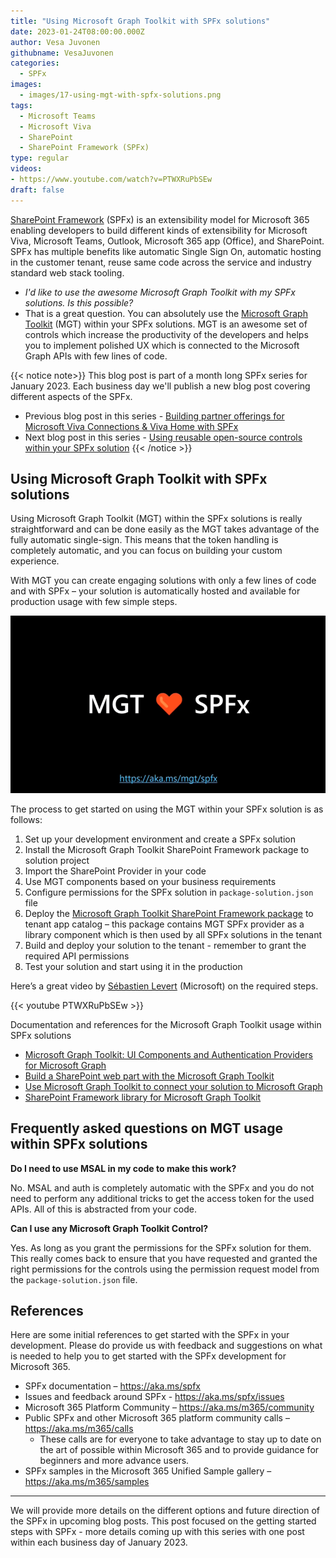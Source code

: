 ```yaml
---
title: "Using Microsoft Graph Toolkit with SPFx solutions"
date: 2023-01-24T08:00:00.000Z
author: Vesa Juvonen
githubname: VesaJuvonen
categories:
  - SPFx
images:
  - images/17-using-mgt-with-spfx-solutions.png
tags:
  - Microsoft Teams
  - Microsoft Viva  
  - SharePoint
  - SharePoint Framework (SPFx)
type: regular
videos:
- https://www.youtube.com/watch?v=PTWXRuPbSEw
draft: false
---
```


[SharePoint Framework](https://aka.ms/spfx) (SPFx) is an extensibility model for Microsoft 365 enabling developers to build different kinds of extensibility for Microsoft Viva, Microsoft Teams, Outlook, Microsoft 365 app (Office), and SharePoint. SPFx has multiple benefits like automatic Single Sign On, automatic hosting in the customer tenant, reuse same code across the service and industry standard web stack tooling.

-	*I'd like to use the awesome Microsoft Graph Toolkit with my SPFx solutions. Is this possible?*
-	That is a great question. You can absolutely use the [Microsoft Graph Toolkit](https://aka.ms/mgt) (MGT) within your SPFx solutions. MGT is an awesome set of controls which increase the productivity of the developers and helps you to implement polished UX which is connected to the Microsoft Graph APIs with few lines of code.

{{< notice note>}}
This blog post is part of a month long SPFx series for January 2023. Each business day we'll publish a new blog post covering different aspects of the SPFx.

* Previous blog post in this series - [Building partner offerings for Microsoft Viva Connections & Viva Home with SPFx](https://pnp.github.io/blog/post/spfx-16-building-partner-offerings-for-viva-spfx/)
* Next blog post in this series - [Using reusable open-source controls within your SPFx solution](https://pnp.github.io/blog/post/spfx-18-reusable-open-source-controls-spfx/)
{{< /notice >}}

## Using Microsoft Graph Toolkit with SPFx solutions

Using Microsoft Graph Toolkit (MGT) within the SPFx solutions is really straightforward and can be done easily as the MGT takes advantage of the fully automatic single-sign. This means that the token handling is completely automatic, and you can focus on building your custom experience.

With MGT you can create engaging solutions with only a few lines of code and with SPFx – your solution is automatically hosted and available for production usage with few simple steps.

![MGT loves SPFx](images/mgt-loves-spfx.png)

The process to get started on using the MGT within your SPFx solution is as follows:

1. Set up your development environment and create a SPFx solution
2. Install the Microsoft Graph Toolkit SharePoint Framework package to solution project
3. Import the SharePoint Provider in your code
4. Use MGT components based on your business requirements
5. Configure permissions for the SPFx solution in `package-solution.json` file
6. Deploy the [Microsoft Graph Toolkit SharePoint Framework package](https://learn.microsoft.com/en-us/graph/toolkit/get-started/mgt-spfx) to tenant app catalog – this package contains MGT SPFx provider as a library component which is then used by all SPFx solutions in the tenant
7. Build and deploy your solution to the tenant - remember to grant the required API permissions
8. Test your solution and start using it in the production

Here’s a great video by [Sébastien Levert](https://twitter.com/sebastienlevert) (Microsoft) on the required steps. 

{{< youtube PTWXRuPbSEw >}}

Documentation and references for the Microsoft Graph Toolkit usage within SPFx solutions

- [Microsoft Graph Toolkit: UI Components and Authentication Providers for Microsoft Graph ](https://aka.ms/mgt/docs)
- [Build a SharePoint web part with the Microsoft Graph Toolkit](https://learn.microsoft.com/en-us/sharepoint/dev/spfx/web-parts/get-started/build-web-part-microsoft-graph-toolkit)
- [Use Microsoft Graph Toolkit to connect your solution to Microsoft Graph](https://learn.microsoft.com/en-us/sharepoint/dev/spfx/use-microsoft-graph-toolkit)
- [SharePoint Framework library for Microsoft Graph Toolkit ](https://learn.microsoft.com/en-us/graph/toolkit/get-started/mgt-spfx)

## Frequently asked questions on MGT usage within SPFx solutions

**Do I need to use MSAL in my code to make this work?** 

No. MSAL and auth is completely automatic with the SPFx and you do not need to perform any additional tricks to get the access token for the used APIs. All of this is abstracted from your code. 

**Can I use any Microsoft Graph Toolkit Control?**

Yes. As long as you grant the permissions for the SPFx solution for them. This really comes back to ensure that you have requested and granted the right permissions for the controls using the permission request model from the `package-solution.json` file.

## References

Here are some initial references to get started with the SPFx in your development. Please do provide us with feedback and suggestions on what is needed to help you to get started with the SPFx development for Microsoft 365.

-	SPFx documentation – https://aka.ms/spfx
-	Issues and feedback around SPFx - https://aka.ms/spfx/issues
-	Microsoft 365 Platform Community – https://aka.ms/m365/community
-	Public SPFx and other Microsoft 365 platform community calls – https://aka.ms/m365/calls 
    - These calls are for everyone to take advantage to stay up to date on the art of possible within Microsoft 365 and to provide guidance for beginners and more advance users.
-	SPFx samples in the Microsoft 365 Unified Sample gallery – https://aka.ms/m365/samples

- - -

We will provide more details on the different options and future direction of the SPFx in upcoming blog posts. This post focused on the getting started steps with SPFx - more details coming up with this series with one post within each business day of January 2023.
